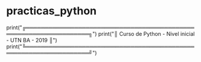 # practicas_python
print("╔═══════════════════════════════════════════════════════════════════╗")
print("║      Curso de Python  -  Nivel inicial  -  UTN BA  -  2019        ║")
print("╚═══════════════════════════════════════════════════════════════════╝")
